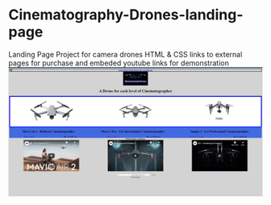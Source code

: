 # Cinematography-Drones-landing-page
Landing Page Project for camera drones
HTML & CSS links to external pages for purchase and embeded youtube links for demonstration  
![](drones-screenshot.jpg)
